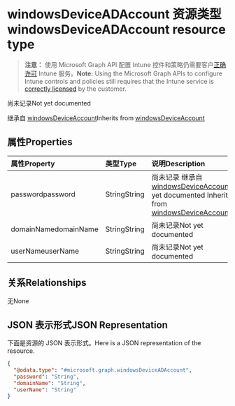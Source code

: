 # <a name="windowsdeviceadaccount-resource-type"></a><span data-ttu-id="45a4d-101">windowsDeviceADAccount 资源类型</span><span class="sxs-lookup"><span data-stu-id="45a4d-101">windowsDeviceADAccount resource type</span></span>

> <span data-ttu-id="45a4d-102">**注意：** 使用 Microsoft Graph API 配置 Intune 控件和策略仍需要客户[正确许可](https://go.microsoft.com/fwlink/?linkid=839381) Intune 服务。</span><span class="sxs-lookup"><span data-stu-id="45a4d-102">**Note:** Using the Microsoft Graph APIs to configure Intune controls and policies still requires that the Intune service is [correctly licensed](https://go.microsoft.com/fwlink/?linkid=839381) by the customer.</span></span>

<span data-ttu-id="45a4d-103">尚未记录</span><span class="sxs-lookup"><span data-stu-id="45a4d-103">Not yet documented</span></span>

<span data-ttu-id="45a4d-104">继承自 [windowsDeviceAccount](../resources/intune_devices_windowsdeviceaccount.md)</span><span class="sxs-lookup"><span data-stu-id="45a4d-104">Inherits from [windowsDeviceAccount](../resources/intune_devices_windowsdeviceaccount.md)</span></span>

## <a name="properties"></a><span data-ttu-id="45a4d-105">属性</span><span class="sxs-lookup"><span data-stu-id="45a4d-105">Properties</span></span>
|<span data-ttu-id="45a4d-106">属性</span><span class="sxs-lookup"><span data-stu-id="45a4d-106">Property</span></span>|<span data-ttu-id="45a4d-107">类型</span><span class="sxs-lookup"><span data-stu-id="45a4d-107">Type</span></span>|<span data-ttu-id="45a4d-108">说明</span><span class="sxs-lookup"><span data-stu-id="45a4d-108">Description</span></span>|
|:---|:---|:---|
|<span data-ttu-id="45a4d-109">password</span><span class="sxs-lookup"><span data-stu-id="45a4d-109">password</span></span>|<span data-ttu-id="45a4d-110">String</span><span class="sxs-lookup"><span data-stu-id="45a4d-110">String</span></span>|<span data-ttu-id="45a4d-111">尚未记录 继承自 [windowsDeviceAccount](../resources/intune_devices_windowsdeviceaccount.md)</span><span class="sxs-lookup"><span data-stu-id="45a4d-111">Not yet documented Inherited from [windowsDeviceAccount](../resources/intune_devices_windowsdeviceaccount.md)</span></span>|
|<span data-ttu-id="45a4d-112">domainName</span><span class="sxs-lookup"><span data-stu-id="45a4d-112">domainName</span></span>|<span data-ttu-id="45a4d-113">String</span><span class="sxs-lookup"><span data-stu-id="45a4d-113">String</span></span>|<span data-ttu-id="45a4d-114">尚未记录</span><span class="sxs-lookup"><span data-stu-id="45a4d-114">Not yet documented</span></span>|
|<span data-ttu-id="45a4d-115">userName</span><span class="sxs-lookup"><span data-stu-id="45a4d-115">userName</span></span>|<span data-ttu-id="45a4d-116">String</span><span class="sxs-lookup"><span data-stu-id="45a4d-116">String</span></span>|<span data-ttu-id="45a4d-117">尚未记录</span><span class="sxs-lookup"><span data-stu-id="45a4d-117">Not yet documented</span></span>|

## <a name="relationships"></a><span data-ttu-id="45a4d-118">关系</span><span class="sxs-lookup"><span data-stu-id="45a4d-118">Relationships</span></span>
<span data-ttu-id="45a4d-119">无</span><span class="sxs-lookup"><span data-stu-id="45a4d-119">None</span></span>
## <a name="json-representation"></a><span data-ttu-id="45a4d-120">JSON 表示形式</span><span class="sxs-lookup"><span data-stu-id="45a4d-120">JSON Representation</span></span>
<span data-ttu-id="45a4d-121">下面是资源的 JSON 表示形式。</span><span class="sxs-lookup"><span data-stu-id="45a4d-121">Here is a JSON representation of the resource.</span></span>
<!--{
  "blockType": "resource",
  "baseType": "microsoft.graph.windowsDeviceAccount",
  "@odata.type": "microsoft.graph.windowsDeviceADAccount"
}-->
``` json
{
  "@odata.type": "#microsoft.graph.windowsDeviceADAccount",
  "password": "String",
  "domainName": "String",
  "userName": "String"
}
```



